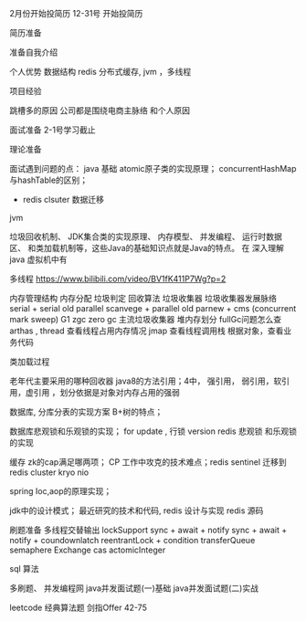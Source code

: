 
2月份开始投简历  12-31号 开始投简历

简历准备 


准备自我介绍



个人优势
数据结构
redis 分布式缓存, jvm ，多线程


项目经验

跳槽多的原因
公司都是围绕电商主脉络
和个人原因


面试准备      2-1号学习截止

理论准备

面试遇到问题的点：
java 基础
atomic原子类的实现原理；
concurrentHashMap与hashTable的区别； 
+ redis clsuter 数据迁移 

jvm 

垃圾回收机制、
JDK集合类的实现原理、
内存模型、
并发编程、
运行时数据区、
和类加载机制等，这些Java的基础知识点就是Java的特点。
在 深入理解java 虚拟机中有

多线程
https://www.bilibili.com/video/BV1fK411P7Wg?p=2

内存管理结构
内存分配
垃圾判定
回收算法 
垃圾收集器
垃圾收集器发展脉络
serial + serial old
parallel scanvege + parallel old
parnew + cms (concurrent mark sweep)
G1
zgc zero gc
主流垃圾收集器
堆内存划分 
fullGc问题怎么查
arthas , 
thread 查看线程占用内存情况
jmap 查看线程调用栈
根据对象，查看业务代码

类加载过程

老年代主要采用的哪种回收器
java8的方法引用；4中，
 强引用， 弱引用，软引用，虚引用 ，划分依据是对象对内存占用的强弱
 

数据库,
分库分表的实现方案
B+树的特点；

数据库悲观锁和乐观锁的实现；
for update , 行锁
version 
redis 悲观锁 和乐观锁的实现


缓存
zk的cap满足哪两项； CP
工作中攻克的技术难点；redis sentinel 迁移到 redis  cluster
kryo  nio 


spring 
Ioc,aop的原理实现；

jdk中的设计模式；
最近研究的技术和代码,
redis  设计与实现
redis 源码 


刷题准备
多线程交替输出
lockSupport
sync + await + notify
sync + await + notify + coundownlatch
reentrantLock + condition
transferQueue
semaphere
Exchange
cas
actomicInteger

sql
算法


多刷题、
并发编程网 
java并发面试题(一)基础
java并发面试题(二)实战

leetcode 经典算法题
剑指Offer 42-75